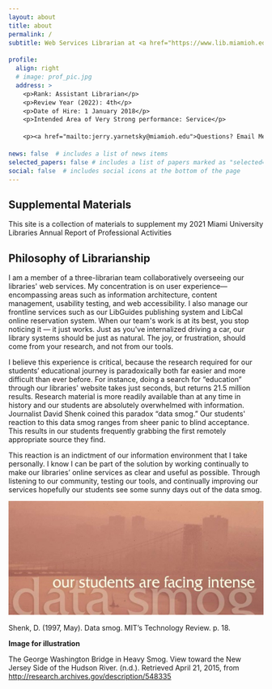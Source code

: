 ```yaml
---
layout: about
title: about
permalink: /
subtitle: Web Services Librarian at <a href="https://www.lib.miamioh.edu">Miami University Libraries</a>.

profile:
  align: right
  # image: prof_pic.jpg
  address: >
    <p>Rank: Assistant Librarian</p>
    <p>Review Year (2022): 4th</p>
    <p>Date of Hire: 1 January 2018</p>
    <p>Intended Area of Very Strong performance: Service</p>

    <p><a href="mailto:jerry.yarnetsky@miamioh.edu">Questions? Email Me!</a></p>

news: false  # includes a list of news items
selected_papers: false # includes a list of papers marked as "selected={true}"
social: false  # includes social icons at the bottom of the page
---
```


## Supplemental Materials

This site is a collection of materials to supplement my 2021 Miami University Libraries Annual Report of Professional Activities

## Philosophy of Librarianship

I am a member of a three-librarian team collaboratively overseeing our libraries' web services. My concentration is on user experience— encompassing areas such as information architecture, content management, usability testing, and web accessibility. I also manage our frontline services such as our LibGuides publishing system and LibCal online reservation system. When our team's work is at its best, you stop noticing it — it just works. Just as you've internalized driving a car, our library systems should be just as natural. The joy, or frustration, should come from your research, and not from our tools.

I believe this experience is critical, because the research required for our students’ educational journey is paradoxically both far easier and more difficult than ever before. For instance, doing a search for “education” through our libraries' website takes just seconds, but returns 21.5 million results. Research material is more readily available than at any time in history and our students are absolutely overwhelmed with information. Journalist David Shenk coined this paradox “data smog.” Our students' reaction to this data smog ranges from sheer panic to blind acceptance. This results in our students frequently grabbing the first remotely appropriate source they find.

This reaction is an indictment of our information environment that I take personally. I know I can be part of the solution by working continually to make our libraries’ online services as clear and useful as possible. Through listening to our community, testing our tools, and continually improving our services hopefully our students see some sunny days out of the data smog.

<img src="assets/img/datasmog.jpg" class="" alt="">

Shenk, D. (1997, May). Data smog. MIT’s Technology Review. p. 18.

**Image for illustration**

The George Washington Bridge in Heavy Smog. View toward the New Jersey Side of the Hudson River. (n.d.). Retrieved April 21, 2015, from http://research.archives.gov/description/548335